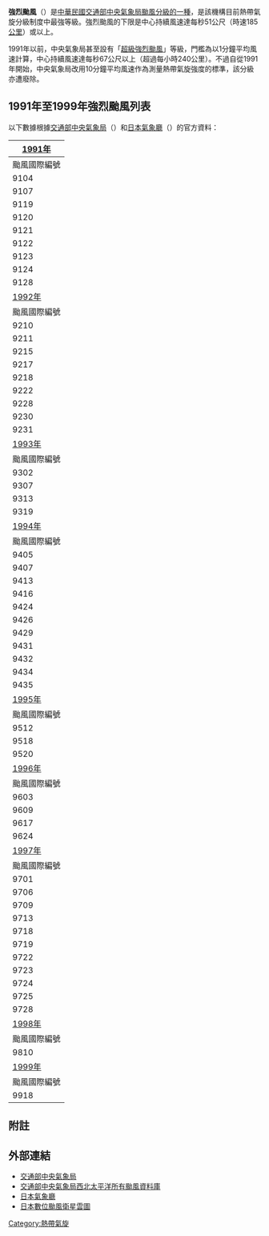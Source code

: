 **強烈颱風**（）是[中華民國](../Page/中華民國.md "wikilink")[交通部中央氣象局](../Page/交通部中央氣象局.md "wikilink")[颱風分級的一種](../Page/颱風.md "wikilink")，是該機構目前熱帶氣旋分級制度中最強等級。強烈颱風的下限是中心持續風速達每秒51公尺（時速185[公里](../Page/公里.md "wikilink")）或以上。

1991年以前，中央氣象局甚至設有「[超級強烈颱風](../Page/超強颱風.md "wikilink")」等級，門檻為以1分鐘平均風速計算，中心持續風速達每秒67公尺以上（超過每小時240公里）。不過自從1991年開始，中央氣象局改用10分鐘平均風速作為測量熱帶氣旋強度的標準，該分級亦遭廢除。

## 1991年至1999年強烈颱風列表

以下數據根據[交通部中央氣象局](../Page/交通部中央氣象局.md "wikilink")（）和[日本氣象廳](../Page/氣象廳_\(日本\).md "wikilink")（）的官方資料：

| [1991年](../Page/1991年太平洋颱風季.md "wikilink") |
| ------------------------------------------ |
| 颱風國際編號                                     |
| 9104                                       |
| 9107                                       |
| 9119                                       |
| 9120                                       |
| 9121                                       |
| 9122                                       |
| 9123                                       |
| 9124                                       |
| 9128                                       |
| [1992年](../Page/1992年太平洋颱風季.md "wikilink") |
| 颱風國際編號                                     |
| 9210                                       |
| 9211                                       |
| 9215                                       |
| 9217                                       |
| 9218                                       |
| 9222                                       |
| 9228                                       |
| 9230                                       |
| 9231                                       |
| [1993年](../Page/1993年太平洋颱風季.md "wikilink") |
| 颱風國際編號                                     |
| 9302                                       |
| 9307                                       |
| 9313                                       |
| 9319                                       |
| [1994年](../Page/1994年太平洋颱風季.md "wikilink") |
| 颱風國際編號                                     |
| 9405                                       |
| 9407                                       |
| 9413                                       |
| 9416                                       |
| 9424                                       |
| 9426                                       |
| 9429                                       |
| 9431                                       |
| 9432                                       |
| 9434                                       |
| 9435                                       |
| [1995年](../Page/1995年太平洋颱風季.md "wikilink") |
| 颱風國際編號                                     |
| 9512                                       |
| 9518                                       |
| 9520                                       |
| [1996年](../Page/1996年太平洋颱風季.md "wikilink") |
| 颱風國際編號                                     |
| 9603                                       |
| 9609                                       |
| 9617                                       |
| 9624                                       |
| [1997年](../Page/1997年太平洋颱風季.md "wikilink") |
| 颱風國際編號                                     |
| 9701                                       |
| 9706                                       |
| 9709                                       |
| 9713                                       |
| 9718                                       |
| 9719                                       |
| 9722                                       |
| 9723                                       |
| 9724                                       |
| 9725                                       |
| 9728                                       |
| [1998年](../Page/1998年太平洋颱風季.md "wikilink") |
| 颱風國際編號                                     |
| 9810                                       |
| [1999年](../Page/1999年太平洋颱風季.md "wikilink") |
| 颱風國際編號                                     |
| 9918                                       |

## 附註

<references group="注"/>

## 外部連結

  - [交通部中央氣象局](http://www.cwb.gov.tw)
  - [交通部中央氣象局西北太平洋所有颱風資料庫](http://rdc28.cwb.gov.tw/TDB/ntdb/pageControl/typhoon)
  - [日本氣象廳](http://www.jma.go.jp/jp/typh/)
  - [日本數位颱風衛星雲圖](http://agora.ex.nii.ac.jp/cgi-bin/dt/search_name2.pl?lang=ja&t=0&b=14&type=1&size=128&upp=880&sy=1991&lowp=950&ey=1999&basin=wnp&name=)

[Category:熱帶氣旋](https://zh.wikipedia.org/wiki/Category:熱帶氣旋 "wikilink")